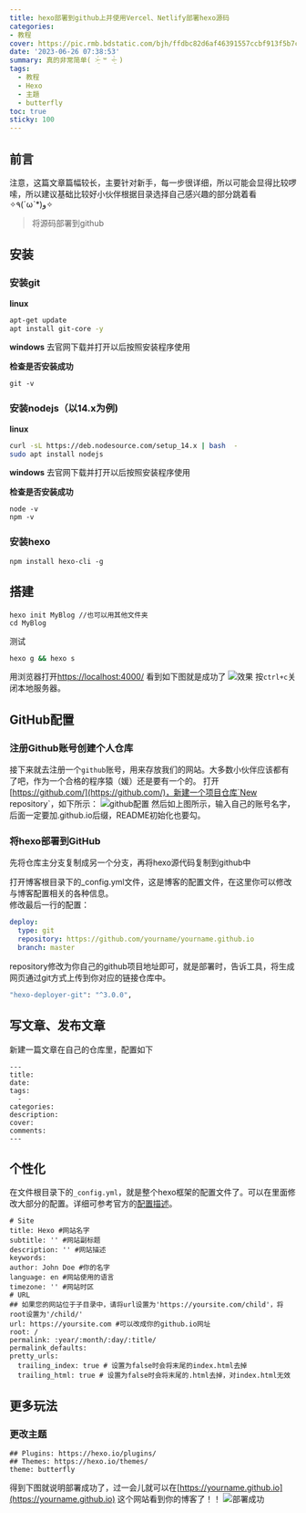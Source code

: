 ```yaml
---
title: hexo部署到github上并使用Vercel、Netlify部署hexo源码
categories:
- 教程
cover: https://pic.rmb.bdstatic.com/bjh/ffdbc82d6af46391557ccbf913f5b7c5.jpeg
date: '2023-06-26 07:38:53'
summary: 真的非常简单( ˃̶̤́ ꒳ ˂̶̤̀ )
tags:
  - 教程
  - Hexo
  - 主題
  - butterfly
toc: true
sticky: 100
---
```

## 前言

注意，这篇文章篇幅较长，主要针对新手，每一步很详细，所以可能会显得比较啰嗦，所以建议基础比较好小伙伴根据目录选择自己感兴趣的部分跳着看✧٩(ˊωˋ*)و✧

> 将源码部署到github

## 安装

### 安装git
**linux**
```Bash
apt-get update
apt install git-core -y
```
**windows**
去官网下载并打开以后按照安装程序使用

**检查是否安装成功**
```
git -v
```
### 安装nodejs（以14.x为例)
**linux**
```Bash
curl -sL https://deb.nodesource.com/setup_14.x | bash  - 
sudo apt install nodejs
```
**windows**
去官网下载并打开以后按照安装程序使用

**检查是否安装成功**

```
node -v
npm -v
```

### 安装hexo

```
npm install hexo-cli -g
```

## 搭建

```
hexo init MyBlog //也可以用其他文件夹
cd MyBlog
```

测试

```Bash
hexo g && hexo s
```

用浏览器打开[https://localhost:4000/](https://localhost:4000/)
看到如下图就是成功了
![效果](https://pic.rmb.bdstatic.com/bjh/9f4a6a09b5b3f6516668ab45827cc574.png)
按`ctrl+c`关闭本地服务器。

## GitHub配置

### 注册Github账号创建个人仓库

接下来就去注册一个`github`账号，用来存放我们的网站。大多数小伙伴应该都有了吧，作为一个合格的程序猿（媛）还是要有一个的。
打开[https://github.com/](https://github.com/)，新建一个项目仓库`New repository`，如下所示：
![github配置](https://pic.rmb.bdstatic.com/bjh/ba46323db6dbccc9d1f923e2569daa92.jpeg)
然后如上图所示，输入自己的账号名字，后面一定要加.github.io后缀，README初始化也要勾。

### 将hexo部署到GitHub
先将仓库主分支复制成另一个分支，再将hexo源代码复制到github中

打开博客根目录下的_config.yml文件，这是博客的配置文件，在这里你可以修改与博客配置相关的各种信息。<br/>
修改最后一行的配置：

```yml
deploy:
  type: git
  repository: https://github.com/yourname/yourname.github.io
  branch: master
```

repository修改为你自己的github项目地址即可，就是部署时，告诉工具，将生成网页通过git方式上传到你对应的链接仓库中。

```Bash
"hexo-deployer-git": "^3.0.0",
```


## 写文章、发布文章

新建一篇文章在自己的仓库里，配置如下
```
---
title:
date:
tags:
  - 
categories:
description:
cover:
comments:
---
```
## 个性化

在文件根目录下的`_config.yml`，就是整个hexo框架的配置文件了。可以在里面修改大部分的配置。详细可参考官方的[配置描述](https://hexo.io/zh-cn/docs/configuration)。

```Yml
# Site
title: Hexo #网站名字
subtitle: '' #网站副标题
description: '' #网站描述
keywords:
author: John Doe #你的名字
language: en #网站使用的语言
timezone: '' #网站时区
# URL
## 如果您的网站位于子目录中，请将url设置为'https://yoursite.com/child'，将root设置为'/child/'
url: https://yoursite.com #可以改成你的github.io网址
root: /
permalink: :year/:month/:day/:title/
permalink_defaults:
pretty_urls:
  trailing_index: true # 设置为false时会将末尾的index.html去掉
  trailing_html: true # 设置为false时会将末尾的.html去掉，对index.html无效
```

## 更多玩法

### 更改主题
```Yml
## Plugins: https://hexo.io/plugins/
## Themes: https://hexo.io/themes/
theme: butterfly
```

得到下图就说明部署成功了，过一会儿就可以在[https://yourname.github.io](https://yourname.github.io) 这个网站看到你的博客了！！
![部署成功](https://pic.rmb.bdstatic.com/bjh/700c6575d1ccd3056e49e993de712c24.png)
